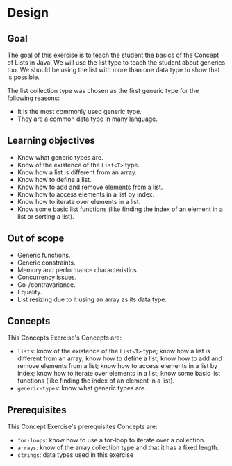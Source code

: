 # Design

## Goal

The goal of this exercise is to teach the student the basics of the Concept of Lists in Java.
We will use the list type to teach the student about generics too.
We should be using the list with more than one data type to show that is possible.

The list collection type was chosen as the first generic type for the following reasons:

- It is the most commonly used generic type.
- They are a common data type in many language.

## Learning objectives

- Know what generic types are.
- Know of the existence of the `List<T>` type.
- Know how a list is different from an array.
- Know how to define a list.
- Know how to add and remove elements from a list.
- Know how to access elements in a list by index.
- Know how to iterate over elements in a list.
- Know some basic list functions (like finding the index of an element in a list or sorting a list).

## Out of scope

- Generic functions.
- Generic constraints.
- Memory and performance characteristics.
- Concurrency issues.
- Co-/contravariance.
- Equality.
- List resizing due to it using an array as its data type.

## Concepts

This Concepts Exercise's Concepts are:

- `lists`: know of the existence of the `List<T>` type; know how a list is different from an array; know how to define a list; know how to add and remove elements from a list; know how to access elements in a list by index; know how to iterate over elements in a list; know some basic list functions (like finding the index of an element in a list).
- `generic-types`: know what generic types are.

## Prerequisites

This Concept Exercise's prerequisites Concepts are:

- `for-loops`: know how to use a for-loop to iterate over a collection.
- `arrays`: know of the array collection type and that it has a fixed length.
- `strings`: data types used in this exercise
